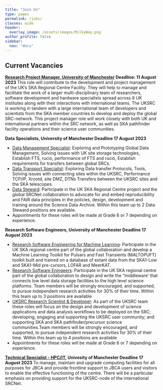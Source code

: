 ```yaml
---
title: "Join Us"
type: pages
permalink: /jobs/
classes: wide
header:
  overlay_image: /assets/images/MilkyWay.png
author_profile: false
sidebar: 
  nav: "docs"
---
```

## Current Vacancies 

**[Research Project Manager, University of Manchester](https://www.jobs.manchester.ac.uk/Job/JobDetail?JobId=26204) Deadline: 11 August 2023**
This role will contribute to the development and project management of the UK’s SKA Regional Centre Facility. They will help to manage and facilitate the work of a larger multi-disciplinary team of researchers, software development and hardware specialists spread across 8 UK institutes along with their interactions with international teams. The UKSRC is working in tandem with a large international team of developers and scientists from the SKA member countries to develop and deploy the global SRC-network. This project manager role will work closely with both UK and international partners within the SRC network, as well as SKA pathfinder facility operations and their science user communities.

 **Data Specialists, University of Manchester Deadline 17 August 2023**
* [Data Management Specialist](https://www.jobs.manchester.ac.uk/Job/JobDetail?JobId=26354): Exploring and Prototyping Global Data Management, Solving issues with UK site storage technologies, Establish FTS, rucio, performance of FTS and rucio, Establish requirements for transfers between global SRCs.  
* [Data Transport Specialist](https://www.jobs.manchester.ac.uk/Job/JobDetail?JobId=26355): Exploring Data transfer Protocols, Tools, Solving issues with connecting sites within the UKSRC, Performance TCP/IP, Xrootd, site DMZ, DTNs Transfers between the UKSRC sites and the SKA telescopes. 
* [Data Steward](https://www.jobs.manchester.ac.uk/Job/JobDetail?JobId=26353): Participate in the UK SKA Regional Centre project and the global SRCNet collaboration to advocate for and embed reproducibility and FAIR data principles in the policies, design, development and training around the Science Data Archive. Within this team up to 2 Data Steward positions are available.
* Appointments for these roles will be made at Grade 6 or 7 depending on experience. 

**Research Software Engineers, University of Manchester Deadline 17 August 2023**
* [Research Software Engineering for Machine Learning](https://www.jobs.manchester.ac.uk/Job/JobDetail?JobId=26518): Participate in the UK SKA regional centre part of the global collaboration and develop a Machine Learning Toolkit for Pulsars and Fast Transients (MALTOPUFT) toolkit built and trained on a database of extant data from the SKA1-Low and SKA1-Mid pre-cursors, LOFAR and MeerKAT.
* [Research Software Eningeers](https://www.jobs.manchester.ac.uk/Job/JobDetail?JobId=26352): Participate in the UK SKA regional centre part of the global collaboration to design and write the “middleware’ that connects low level data storage facilities to the high level science platforms. Team members will be strongly encouraged, and supported, to pursue independent research activities for 30% of their time. Within this team up to 3 positions are available
* [UKSRC Research Scientist & Developer](https://www.jobs.manchester.ac.uk/Job/JobDetail?JobId=26351): As part of the UKSRC team these roles will focus on 
the design and development of science applications and data analysis workflows to be deployed on the SRC; developing, engaging and supporting the UKSRC user community; and supporting SKA and SKA pathfinder/precursor science communities.Team members will be strongly encouraged, and supported, to pursue independent research 
activities for 30% of their time. Within this team up to 4 positions are available
* Appointments for these roles will be made at Grade 6 or 7 depending on experience.   

**[Technical Specialist - HPC/IT](https://www.jobs.manchester.ac.uk/Job/JobDetail?JobId=26356), Univesity of Manchester Deadline 17 August 2023** 
To manage, maintain and upgrade computing facilities for all purposes for JBCA and provide frontline support to JBCA users and visitors to enable the effective functioning of the centre. There will be a particular emphasis on providing support for the UKSRC-node of the international SRCNet.  
